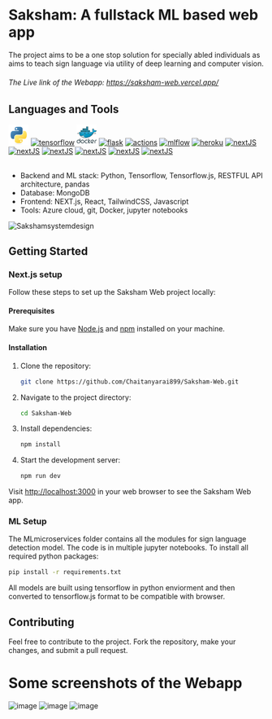 # Saksham: A fullstack ML based web app

The project aims to be a one stop solution for specially abled individuals as aims to teach sign language via utility of deep learning and computer vision.

###### The Live link of the Webapp: https://saksham-web.vercel.app/

## Languages and Tools

<div align="">
<a href="https://www.python.org" target="_blank" rel="noreferrer"><img src="https://raw.githubusercontent.com/devicons/devicon/master/icons/python/python-original.svg" alt="python" width="40" height="40"/></a>
<a href="https://www.tensorflow.org" target="_blank" rel="noreferrer"><img src="https://www.vectorlogo.zone/logos/tensorflow/tensorflow-icon.svg" alt="tensorflow" width="40" height="40"/></a>
<a href="https://www.docker.com/" target="_blank" rel="noreferrer"><img src="https://raw.githubusercontent.com/devicons/devicon/master/icons/docker/docker-original-wordmark.svg" alt="docker" width="40" height="40"/></a>
<a href="https://flask.palletsprojects.com/en/2.2.x/" target="_blank" rel="noreferrer"> <img src="https://banner2.cleanpng.com/20180704/sv/kisspng-flask-python-web-framework-bottle-microframework-django-5b3d0ba62504c0.3512153115307273341516.jpg" alt="flask" width="95" height="43"/></a>
<a href="https://github.com/features/actions" target="_blank" rel="noreferrer"> <img src="https://res.cloudinary.com/practicaldev/image/fetch/s--2mFgk66y--/c_limit,f_auto,fl_progressive,q_80,w_375/https://dev-to-uploads.s3.amazonaws.com/uploads/badge/badge_image/78/github-actions-runner-up-badge.png" alt="actions" width="52" height="49"/></a>
<a href="https://www.mlflow.org/docs/latest/python_api/mlflow.html" target="_blank" rel="noreferrer"> <img src="https://www.mlflow.org/docs/latest/_static/MLflow-logo-final-black.png" alt="mlflow" width="98" height="44"/></a>
<a href="https://www.azure.com/platform" target="_blank" rel="noreferrer"><img src="https://upload.wikimedia.org/wikipedia/commons/thumb/a/a8/Microsoft_Azure_Logo.svg/2560px-Microsoft_Azure_Logo.svg.png" alt="heroku" width="107" height="43"/></a> 
<a href="https://nextjs.org/en/7.1.x/" target="_blank" rel="noreferrer"><img src="https://cdn.sanity.io/images/3do82whm/next/4b1f008289a88f4438a1c983fb32cf1a636d9d0e-1000x667.png?w=720&h=480&fit=clip&auto=format" alt="nextJS" width="55" height="50"/></a>   
<a href="https://nextjs.org/en/7.1.x/" target="_blank" rel="noreferrer"><img src="https://1.bp.blogspot.com/-TGQt5uRcAkg/XuMIJoAhwnI/AAAAAAAAA34/l8bWxNY_DwMrowIr4rjV7KHpUHTIDpsRQCLcBGAsYHQ/s1600/js.png" alt="nextJS" width="55" height="50"/></a>
<a href="https://nextjs.org/en/7.1.x/" target="_blank" rel="noreferrer"><img src="https://miro.medium.com/v2/resize:fit:512/1*doAg1_fMQKWFoub-6gwUiQ.png" alt="nextJS" width="55" height="50"/></a>
<a href="https://nextjs.org/en/7.1.x/" target="_blank" rel="noreferrer"><img src="https://keenethics.com/wp-content/uploads/2022/01/rest-api-1.svg" alt="nextJS" width="55" height="50"/></a>
<a href="https://nextjs.org/en/7.1.x/" target="_blank" rel="noreferrer"><img src="https://numfocus.org/wp-content/uploads/2016/07/pandas-logo-300.png" alt="nextJS" width="55" height="50"/></a>
<a href="https://nextjs.org/en/7.1.x/" target="_blank" rel="noreferrer"><img src="https://www.tensorflow.org/static/site-assets/images/project-logos/tensorflow-js-logo-social.png" alt="nextJS" width="55" height="50"/></a>
</div> 
<br>

- Backend and ML stack: Python, Tensorflow, Tensorflow.js, RESTFUL API architecture, pandas
- Database: MongoDB
- Frontend: NEXT.js, React, TailwindCSS, Javascript
- Tools: Azure cloud, git, Docker, jupyter notebooks
  
![Sakshamsystemdesign](https://github.com/Chaitanyarai899/Saksham-Web/assets/95732261/c6760f7a-48bb-4a60-a725-67dc1c0d8233)


## Getting Started

### Next.js setup
Follow these steps to set up the Saksham Web project locally:

#### Prerequisites

Make sure you have [Node.js](https://nodejs.org/) and [npm](https://www.npmjs.com/) installed on your machine.

#### Installation

1. Clone the repository:

   ```bash
   git clone https://github.com/Chaitanyarai899/Saksham-Web.git
   ```

2. Navigate to the project directory:

   ```bash
   cd Saksham-Web
   ```

3. Install dependencies:

   ```bash
   npm install
   ```

4. Start the development server:

   ```bash
   npm run dev
   ```

Visit [http://localhost:3000](http://localhost:3000) in your web browser to see the Saksham Web app.

### ML Setup
 The MLmicroservices folder contains all the modules for sign language detection model. The code is in multiple jupyter notebooks. To install all required python packages:

 ```bash
 pip install -r requirements.txt
```

All models are built using tensorflow in python enviorment and then converted to tensorflow.js format to be compatible with browser.

## Contributing

Feel free to contribute to the project. Fork the repository, make your changes, and submit a pull request.


# Some screenshots of the Webapp

![image](https://github.com/Chaitanyarai899/Saksham-Web/assets/95732261/33770e70-4bd0-46b1-87f7-1de0cefd74e6)
![image](https://github.com/Chaitanyarai899/Saksham-Web/assets/95732261/964ab8f6-48c5-4350-b8b2-4a60d1a08feb)
![image](https://github.com/Chaitanyarai899/Saksham-Web/assets/95732261/a34fcd8a-17f7-49a2-a3a1-0025f8408745)


